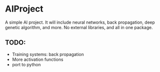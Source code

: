 # AIProject
A simple AI project. It will include neural networks, back propagation, deep genetic algorithm, and more. No external libraries, and all in one package.

## TODO:
- Training systems: back propagation
- More activation functions
- port to python
